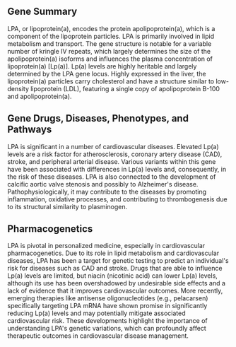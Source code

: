 ## Gene Summary
LPA, or lipoprotein(a), encodes the protein apolipoprotein(a), which is a component of the lipoprotein particles. LPA is primarily involved in lipid metabolism and transport. The gene structure is notable for a variable number of kringle IV repeats, which largely determines the size of the apolipoprotein(a) isoforms and influences the plasma concentration of lipoprotein(a) [Lp(a)]. Lp(a) levels are highly heritable and largely determined by the LPA gene locus. Highly expressed in the liver, the lipoprotein(a) particles carry cholesterol and have a structure similar to low-density lipoprotein (LDL), featuring a single copy of apolipoprotein B-100 and apolipoprotein(a).

## Gene Drugs, Diseases, Phenotypes, and Pathways
LPA is significant in a number of cardiovascular diseases. Elevated Lp(a) levels are a risk factor for atherosclerosis, coronary artery disease (CAD), stroke, and peripheral arterial disease. Various variants within this gene have been associated with differences in Lp(a) levels and, consequently, in the risk of these diseases. LPA is also connected to the development of calcific aortic valve stenosis and possibly to Alzheimer's disease. Pathophysiologically, it may contribute to the diseases by promoting inflammation, oxidative processes, and contributing to thrombogenesis due to its structural similarity to plasminogen.

## Pharmacogenetics
LPA is pivotal in personalized medicine, especially in cardiovascular pharmacogenetics. Due to its role in lipid metabolism and cardiovascular diseases, LPA has been a target for genetic testing to predict an individual's risk for diseases such as CAD and stroke. Drugs that are able to influence Lp(a) levels are limited, but niacin (nicotinic acid) can lower Lp(a) levels, although its use has been overshadowed by undesirable side effects and a lack of evidence that it improves cardiovascular outcomes. More recently, emerging therapies like antisense oligonucleotides (e.g., pelacarsen) specifically targeting LPA mRNA have shown promise in significantly reducing Lp(a) levels and may potentially mitigate associated cardiovascular risk. These developments highlight the importance of understanding LPA's genetic variations, which can profoundly affect therapeutic outcomes in cardiovascular disease management.
